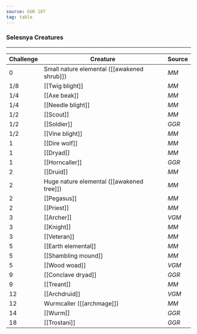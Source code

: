 ```yaml
---
source: GGR 187
tag: table
---
```


### Selesnya Creatures
---
|Challenge|Creature|Source|
|----|----------|----|
|0|Small nature elemental ([[awakened shrub]])|_MM_|
|1/8|[[Twig blight]]|_MM_|
|1/4|[[Axe beak]]|_MM_|
|1/4|[[Needle blight]]|_MM_|
|1/2|[[Scout]]|_MM_|
|1/2|[[Soldier]]|_GGR_|
|1/2|[[Vine blight]]|_MM_|
|1|[[Dire wolf]]|_MM_|
|1|[[Dryad]]|_MM_|
|1|[[Horncaller]]|_GGR_|
|2|[[Druid]]|_MM_|
|2|Huge nature elemental ([[awakened tree]])|_MM_|
|2|[[Pegasus]]|_MM_|
|2|[[Priest]]|_MM_|
|3|[[Archer]]|_VGM_|
|3|[[Knight]]|_MM_|
|3|[[Veteran]]|_MM_|
|5|[[Earth elemental]]|_MM_|
|5|[[Shambling mound]]|_MM_|
|5|[[Wood woad]]|_VGM_|
|9|[[Conclave dryad]]|_GGR_|
|9|[[Treant]]|_MM_|
|12|[[Archdruid]]|_VGM_|
|12|Wurmcaller ([[archmage]])|_MM_|
|14|[[Wurm]]|_GGR_|
|18|[[Trostani]]|_GGR_|

